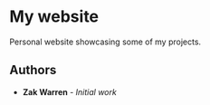 # My website

Personal website showcasing some of my projects.

## Authors

* **Zak Warren** - *Initial work*
